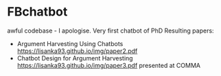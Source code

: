 # FBchatbot

awful codebase - I apologise. Very first chatbot of PhD
Resulting papers:
- Argument Harvesting Using Chatbots
https://lisanka93.github.io/img/paper2.pdf
- Chatbot Design for Argument Harvesting
https://lisanka93.github.io/img/paper3.pdf
presented at COMMA
